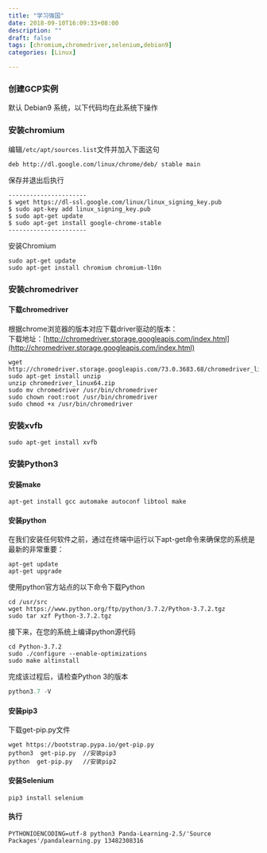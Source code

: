 ```yaml
---
title: "学习强国"
date: 2018-09-10T16:09:33+08:00
description: ""
draft: false
tags: [chromium,chromedriver,selenium,debian9]
categories: [Linux]

---
```


<!--more-->

### 创建GCP实例

默认 Debian9 系统，以下代码均在此系统下操作 

### 安装chromium

 编辑`/etc/apt/sources.list`文件并加入下面这句

```text
deb http://dl.google.com/linux/chrome/deb/ stable main
```

保存并退出后执行

```text
----------------------
$ wget https://dl-ssl.google.com/linux/linux_signing_key.pub
$ sudo apt-key add linux_signing_key.pub
$ sudo apt-get update
$ sudo apt-get install google-chrome-stable
----------------------
```

安装Chromium

```text
sudo apt-get update 
sudo apt-get install chromium chromium-l10n
```

### 安装chromedriver

#### 下载chromedriver

根据chrome浏览器的版本对应下载driver驱动的版本：   
下载地址：[http://chromedriver.storage.googleapis.com/index.html](http://chromedriver.storage.googleapis.com/index.html)

```text
wget http://chromedriver.storage.googleapis.com/73.0.3683.68/chromedriver_linux64.zip
sudo apt-get install unzip
unzip chromedriver_linux64.zip
sudo mv chromedriver /usr/bin/chromedriver
sudo chown root:root /usr/bin/chromedriver
sudo chmod +x /usr/bin/chromedriver
```

### 安装xvfb

```text
sudo apt-get install xvfb
```

### 安装Python3

#### 安装make

```text
apt-get install gcc automake autoconf libtool make
```

#### 安装python

在我们安装任何软件之前，通过在终端中运行以下apt-get命令来确保您的系统是最新的非常重要：

```text
apt-get update
apt-get upgrade
```

使用python官方站点的以下命令下载Python

```text
cd /usr/src
wget https://www.python.org/ftp/python/3.7.2/Python-3.7.2.tgz
sudo tar xzf Python-3.7.2.tgz
```

接下来，在您的系统上编译python源代码

```text
cd Python-3.7.2
sudo ./configure --enable-optimizations
sudo make altinstall
```

完成该过程后，请检查Python 3的版本

```python
python3.7 -V
```

#### 安装pip3

下载get-pip.py文件

```text
wget https://bootstrap.pypa.io/get-pip.py
python3  get-pip.py  //安装pip3
python  get-pip.py   //安装pip2
```

#### 安装Selenium

```text
pip3 install selenium
```

#### 执行

```text
PYTHONIOENCODING=utf-8 python3 Panda-Learning-2.5/'Source Packages'/pandalearning.py 13482308316
```